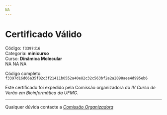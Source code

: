 ```yaml
---
NA
---
```


# Certificado Válido

Código: `f3397d16`<br>
Categoria: **minicurso**<br>
Curso: **Dinâmica Molecular**<br>
NA
NA
NA


Código completo: `f3397d16d66a35f82c3f21411b0552a40e82c32c563bf2e2a2098aee4d995eb6`


Este certificado foi expedido pela Comissão organizadora do *IV Curso de Verão em Bioinformática da UFMG*.

----

Qualquer dúvida contacte a [_Comissão Organizadora_](<mailto:cursobioinfoufmg@gmail.com$subject=[Certificados]>)


